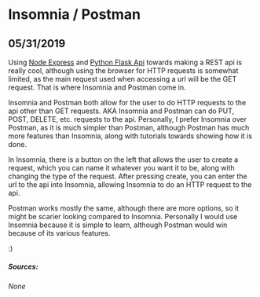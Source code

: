 # Insomnia / Postman
## 05/31/2019

Using [Node Express](https://www.klforthwind.com/blog/?page=node-express "Node Express") and [Python Flask Api](https://www.klforthwind.com/blog/?page=rest-flask-python "Python REST Api") towards making a REST api is really cool, although using the browser for HTTP requests is somewhat limited, as the main request used when accessing a url will be the GET request. That is where Insomnia and Postman come in.

Insomnia and Postman both allow for the user to do HTTP requests to the api other than GET requests. AKA Insomnia and Postman can do PUT, POST, DELETE, etc. requests to the api. Personally, I prefer Insomnia over Postman, as it is much simpler than Postman, although Postman has much more features than Insomnia, along with tutorials towards showing how it is done.

In Insomnia, there is a button on the left that allows the user to create a request, which you can name it whatever you want it to be, along with changing the type of the request. After pressing create, you can enter the url to the api into Insomnia, allowing Insomnia to do an HTTP request to the api.

Postman works mostly the same, although there are more options, so it might be scarier looking compared to Insomnia. Personally I would use Insomnia because it is simple to learn, although Postman would win because of its various features.

:)

##### Sources:
###### None
